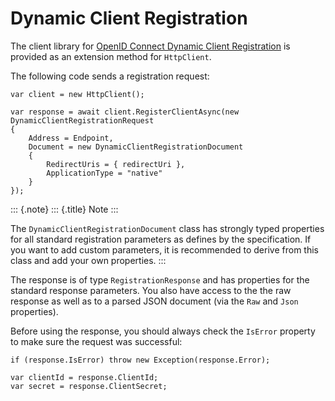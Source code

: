 Dynamic Client Registration
===========================

The client library for [OpenID Connect Dynamic Client
Registration](https://openid.net/specs/openid-connect-registration-1_0.html)
is provided as an extension method for `HttpClient`.

The following code sends a registration request:

```
var client = new HttpClient();

var response = await client.RegisterClientAsync(new DynamicClientRegistrationRequest
{
    Address = Endpoint,
    Document = new DynamicClientRegistrationDocument
    {
        RedirectUris = { redirectUri },
        ApplicationType = "native"
    }
});
```

::: {.note}
::: {.title}
Note
:::

The `DynamicClientRegistrationDocument` class has strongly typed
properties for all standard registration parameters as defines by the
specification. If you want to add custom parameters, it is recommended
to derive from this class and add your own properties.
:::

The response is of type `RegistrationResponse` and has properties for
the standard response parameters. You also have access to the the raw
response as well as to a parsed JSON document (via the `Raw` and `Json`
properties).

Before using the response, you should always check the `IsError`
property to make sure the request was successful:

```
if (response.IsError) throw new Exception(response.Error);

var clientId = response.ClientId;
var secret = response.ClientSecret;
```
